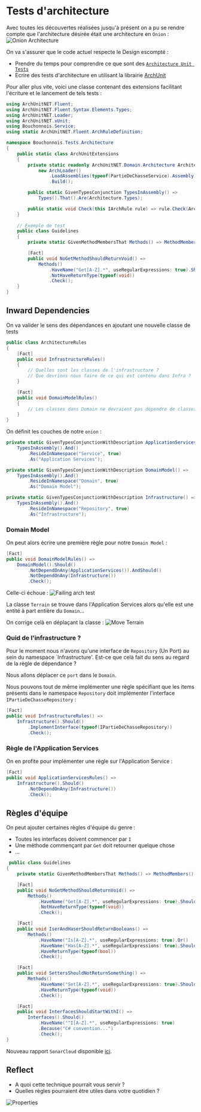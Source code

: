 # Tests d'architecture
Avec toutes les découvertes réalisées jusqu'à présent on a pu se rendre compte que l'architecture désirée était une architecture en `Onion` :
![Onion Architecture](img/07.architecture-tests/onion.webp)

On va s'assurer que le code actuel respecte le Design escompté :
- Prendre du temps pour comprendre ce que sont des [`Architecture Unit Tests`](https://xtrem-tdd.netlify.app/Flavours/archunit)
- Ecrire des tests d'architecture en utilisant la librairie [ArchUnit](https://github.com/TNG/ArchUnitNET/)

Pour aller plus vite, voici une classe contenant des extensions facilitant l'écriture et le lancement de tels tests :

```csharp
using ArchUnitNET.Fluent;
using ArchUnitNET.Fluent.Syntax.Elements.Types;
using ArchUnitNET.Loader;
using ArchUnitNET.xUnit;
using Bouchonnois.Service;
using static ArchUnitNET.Fluent.ArchRuleDefinition;

namespace Bouchonnois.Tests.Architecture
{
    public static class ArchUnitExtensions
    {
        private static readonly ArchUnitNET.Domain.Architecture Architecture =
            new ArchLoader()
                .LoadAssemblies(typeof(PartieDeChasseService).Assembly)
                .Build();

        public static GivenTypesConjunction TypesInAssembly() =>
            Types().That().Are(Architecture.Types);

        public static void Check(this IArchRule rule) => rule.Check(Architecture);
    }
    
    // Exemple de test
    public class Guidelines
    {
        private static GivenMethodMembersThat Methods() => MethodMembers().That().AreNoConstructors().And();

        [Fact]
        public void NoGetMethodShouldReturnVoid() =>
            Methods()
                .HaveName("Get[A-Z].*", useRegularExpressions: true).Should()
                .NotHaveReturnType(typeof(void))
                .Check();
    }
}
```

## Inward Dependencies
On va valider le sens des dépendances en ajoutant une nouvelle classe de tests
```csharp
public class ArchitectureRules
{
    [Fact]
    public void InfrastructureRules() 
    {
        // Quelles sont les classes de l'infrastructure ?
        // Que devrions nous faire de ce qui est contenu dans Infra ?
    }

    [Fact]
    public void DomainModelRules() 
    {
        // Les classes dans Domain ne devraient pas dépendre de classes dans Infrastructure ou Application Services
    }
}
```

On définit les couches de notre `onion` :
```csharp
private static GivenTypesConjunctionWithDescription ApplicationServices() =>
    TypesInAssembly().And()
        .ResideInNamespace("Service", true)
        .As("Application Services");

private static GivenTypesConjunctionWithDescription DomainModel() =>
    TypesInAssembly().And()
        .ResideInNamespace("Domain", true)
        .As("Domain Model");

private static GivenTypesConjunctionWithDescription Infrastructure() =>
    TypesInAssembly().And()
        .ResideInNamespace("Repository", true)
        .As("Infrastructure");
```

### Domain Model
On peut alors écrire une première règle pour notre `Domain Model` :

```csharp
[Fact]
public void DomainModelRules() =>
    DomainModel().Should()
        .NotDependOnAny(ApplicationServices()).AndShould()
        .NotDependOnAny(Infrastructure())
        .Check();
```

Celle-ci échoue :
![Failing arch test](img/07.architecture-tests/failing-architecture.webp)

La classe `Terrain` se trouve dans l'Application Services alors qu'elle est une entité à part entière du `Domain`...

On corrige celà en déplaçant la classe :
![Move Terrain](img/07.architecture-tests/move-class.webp)

### Quid de l'infrastructure ?
Pour le moment nous n'avons qu'une interface de `Repository` (Un Port) au sein du namespace `Infrastructure'.
Est-ce que celà fait du sens au regard de la règle de dépendance ?

Nous allons déplacer ce `port` dans le `Domain`.

Nous pouvons tout de même implémenter une règle spécifiant que les items présents dans le namespace `Repository` doit implémenter l'interface `IPartieDeChasseRepository` :
```csharp
[Fact]
public void InfrastructureRules() =>
    Infrastructure().Should()
        .ImplementInterface(typeof(IPartieDeChasseRepository))
        .Check();
```

### Règle de l'Application Services
On en profite pour implémenter une règle sur l'Application Service :
```csharp
[Fact]
public void ApplicationServicesRules() =>
    Infrastructure().Should()
        .NotDependOnAny(Infrastructure())
        .Check();
```

## Règles d'équipe
On peut ajouter certaines règles d'équipe du genre :
- Toutes les interfaces doivent commencer par `I`
- Une méthode commençant par `Get` doit retourner quelque chose
- ...

```csharp
 public class Guidelines
{
    private static GivenMethodMembersThat Methods() => MethodMembers().That().AreNoConstructors().And();

    [Fact]
    public void NoGetMethodShouldReturnVoid() =>
        Methods()
            .HaveName("Get[A-Z].*", useRegularExpressions: true).Should()
            .NotHaveReturnType(typeof(void))
            .Check();

    [Fact]
    public void IserAndHaserShouldReturnBooleans() =>
        Methods()
            .HaveName("Is[A-Z].*", useRegularExpressions: true).Or()
            .HaveName("Has[A-Z].*", useRegularExpressions: true).Should()
            .HaveReturnType(typeof(bool))
            .Check();

    [Fact]
    public void SettersShouldNotReturnSomething() =>
        Methods()
            .HaveName("Set[A-Z].*", useRegularExpressions: true).Should()
            .HaveReturnType(typeof(void))
            .Check();

    [Fact]
    public void InterfacesShouldStartWithI() =>
        Interfaces().Should()
            .HaveName("^I[A-Z].*", useRegularExpressions: true)
            .Because("C# convention...")
            .Check();
}
```

Nouveau rapport `SonarCloud` disponible [ici](https://sonarcloud.io/summary/overall?id=ythirion_refactoring-du-bouchonnois&branch=steps%2F07-architecture-tests).

## Reflect
- A quoi cette technique pourrait vous servir ?
- Quelles règles pourraient être utiles dans votre quotidien ?

![Properties](img/07.architecture-tests/architecture-tests.webp)